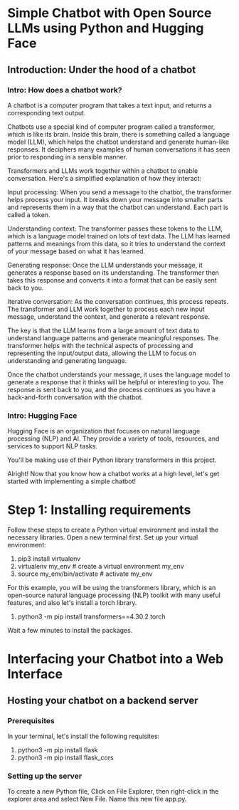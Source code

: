 # Simple Chatbot with Open Source LLMs using Python and Hugging Face

## Introduction: Under the hood of a chatbot
### Intro: How does a chatbot work?
A chatbot is a computer program that takes a text input, and returns a corresponding text output.

Chatbots use a special kind of computer program called a transformer, which is like its brain. Inside this brain, there is something called a language model (LLM), which helps the chatbot understand and generate human-like responses. It deciphers many examples of human conversations it has seen prior to responding in a sensible manner.

Transformers and LLMs work together within a chatbot to enable conversation. Here's a simplified explanation of how they interact:

Input processing: When you send a message to the chatbot, the transformer helps process your input. It breaks down your message into smaller parts and represents them in a way that the chatbot can understand. Each part is called a token.

Understanding context: The transformer passes these tokens to the LLM, which is a language model trained on lots of text data. The LLM has learned patterns and meanings from this data, so it tries to understand the context of your message based on what it has learned.

Generating response: Once the LLM understands your message, it generates a response based on its understanding. The transformer then takes this response and converts it into a format that can be easily sent back to you.

Iterative conversation: As the conversation continues, this process repeats. The transformer and LLM work together to process each new input message, understand the context, and generate a relevant response.

The key is that the LLM learns from a large amount of text data to understand language patterns and generate meaningful responses. The transformer helps with the technical aspects of processing and representing the input/output data, allowing the LLM to focus on understanding and generating language.

Once the chatbot understands your message, it uses the language model to generate a response that it thinks will be helpful or interesting to you. The response is sent back to you, and the process continues as you have a back-and-forth conversation with the chatbot.

### Intro: Hugging Face
Hugging Face is an organization that focuses on natural language processing (NLP) and AI. They provide a variety of tools, resources, and services to support NLP tasks.

You'll be making use of their Python library transformers in this project.

Alright! Now that you know how a chatbot works at a high level, let's get started with implementing a simple chatbot!


# Step 1: Installing requirements
Follow these steps to create a Python virtual environment and install the necessary libraries. Open a new terminal first.
Set up your virtual environment:

  1. pip3 install virtualenv
  2. virtualenv my_env # create a virtual environment my_env
  3. source my_env/bin/activate # activate my_env

For this example, you will be using the transformers library, which is an open-source natural language processing (NLP) toolkit with many useful features, and also let's install a torch library.

  1. python3 -m pip install transformers==4.30.2 torch

Wait a few minutes to install the packages.


# Interfacing your Chatbot into a Web Interface
## Hosting your chatbot on a backend server

### Prerequisites
In your terminal, let's install the following requisites:

1. python3 -m pip install flask
2. python3 -m pip install flask_cors

### Setting up the server
To create a new Python file, Click on File Explorer, then right-click in the explorer area and select New File. Name this new file app.py.

